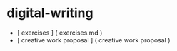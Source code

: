 # digital-writing

 - [ exercises ] ( exercises.md )
 - [ creative work proposal ] ( creative work proposal )